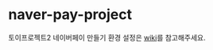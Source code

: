 # naver-pay-project
토이프로젝트2 네이버페이 만들기
환경 설정은 
[wiki](https://github.com/KDT3-ToyPoject-Team4/naver-pay-project/wiki/Environment-setting)를 참고해주세요.
